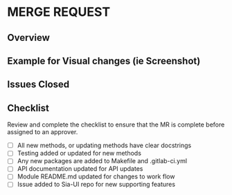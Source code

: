 # MERGE REQUEST
## Overview

## Example for Visual changes (ie Screenshot)

## Issues Closed

## Checklist
Review and complete the checklist to ensure that the MR is complete before assigned to an approver.
 - [ ] All new methods, or updating methods have clear docstrings
 - [ ] Testing added or updated for new methods
 - [ ] Any new packages are added to Makefile and .gitlab-ci.yml
 - [ ] API documentation updated for API updates
 - [ ] Module README.md updated for changes to work flow
 - [ ] Issue added to Sia-UI repo for new supporting features
